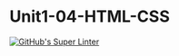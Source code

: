 #  Unit1-04-HTML-CSS
[![GitHub's Super Linter](https://github.com/ICS20-Programming-EverettB/Unit1-04-HTML-CSS/workflows/GitHub's%20Super%20Linter/badge.svg)](https://github.com/ICS20-Programming-EverettB/Unit1-04-HTML-CSS/actions)